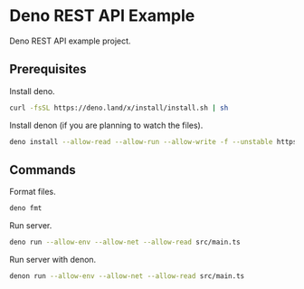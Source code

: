 # Deno REST API Example

Deno REST API example project.

## Prerequisites

Install deno.

```bash
curl -fsSL https://deno.land/x/install/install.sh | sh
```

Install denon (if you are planning to watch the files).

```bash
deno install --allow-read --allow-run --allow-write -f --unstable https://deno.land/x/denon/denon.ts
```

## Commands

Format files.

```bash
deno fmt
```

Run server.

```bash
deno run --allow-env --allow-net --allow-read src/main.ts 
```

Run server with denon.

```bash
denon run --allow-env --allow-net --allow-read src/main.ts 
```
